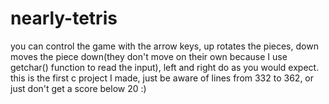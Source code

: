 # nearly-tetris
you can control the game with the arrow keys, up rotates the pieces, down moves the piece down(they don't move on their own because I use getchar() function to read the input), left and right do as you would expect.
this is the first c project I made, just be aware of lines from 332 to 362, or just don't get a score below 20 :) 
